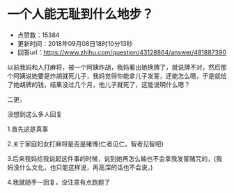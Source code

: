 # 一个人能无耻到什么地步？
- 点赞数：15384
- 更新时间：2018年09月08日18时10分13秒
- 回答url：https://www.zhihu.com/question/43128864/answer/481887390
<body>
 <p data-pid="zvHUeok6">以前我妈和人打麻将，被一个阿姨炸胡，我妈看出她换牌了，就说牌不对，然后那个阿姨说她要是炸胡就死儿子，我妈觉得你能拿儿子发誓，还能怎么嗯，于是就给了她胡牌的钱，结果没过几个月，他儿子就死了，这能说明什么嗯？</p>
 <p data-pid="S9eRSx7p">二更，</p>
 <p data-pid="DcYJoSaH">没想到这么多人回复</p>
 <p data-pid="rYQeoai1">1.首先这是真事</p>
 <p data-pid="a_brLYq5">2.关于家庭妇女打麻将是否是赌博(仁者见仁，智者见智吧)</p>
 <p data-pid="wLQsYPVw">3.后来我妈给我说起这件事的时候，说到她再怎么输也不会拿我发誓赌咒的，(我妈没什么文化，也只能这样说，再高深的话也不会说，)</p>
 <p data-pid="ClGoq_tR">4.我就随手一回复，没注意有点跑题了</p>
</body>